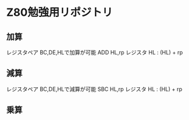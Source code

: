 # Z80勉強用リポジトリ

## 加算
レジスタペア BC,DE,HLで加算が可能
ADD HL,rp
レジスタ HL : (HL) + rp

## 減算
レジスタペア BC,DE,HLで減算が可能
SBC HL,rp
レジスタ HL : (HL) + rp

## 乗算




